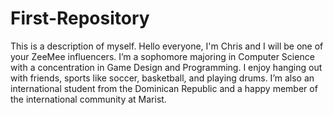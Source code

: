 # First-Repository


This is a description of myself. Hello everyone, I'm Chris and I will be one of your ZeeMee influencers. I’m a sophomore majoring in Computer Science with a concentration in Game Design and Programming. I enjoy hanging out with friends, sports like soccer, basketball, and playing drums. I’m also an international student from the Dominican Republic and a happy member of the international community at Marist. 
